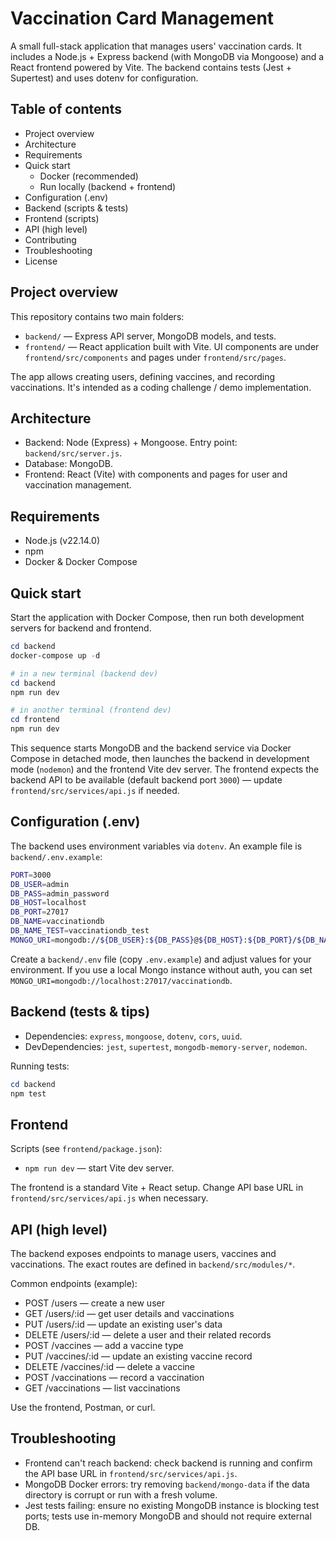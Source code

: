 # Vaccination Card Management

A small full-stack application that manages users' vaccination cards. It includes a Node.js + Express backend (with MongoDB via Mongoose) and a React frontend powered by Vite. The backend contains tests (Jest + Supertest) and uses dotenv for configuration.

## Table of contents

- Project overview
- Architecture
- Requirements
- Quick start
  - Docker (recommended)
  - Run locally (backend + frontend)
- Configuration (.env)
- Backend (scripts & tests)
- Frontend (scripts)
- API (high level)
- Contributing
- Troubleshooting
- License

## Project overview

This repository contains two main folders:

- `backend/` — Express API server, MongoDB models, and tests.
- `frontend/` — React application built with Vite. UI components are under `frontend/src/components` and pages under `frontend/src/pages`.

The app allows creating users, defining vaccines, and recording vaccinations. It's intended as a coding challenge / demo implementation.

## Architecture

- Backend: Node (Express) + Mongoose. Entry point: `backend/src/server.js`.
- Database: MongoDB.
- Frontend: React (Vite) with components and pages for user and vaccination management.

## Requirements

- Node.js (v22.14.0)
- npm
- Docker & Docker Compose

## Quick start

Start the application with Docker Compose, then run both development servers for backend and frontend.

```powershell
cd backend
docker-compose up -d

# in a new terminal (backend dev)
cd backend
npm run dev

# in another terminal (frontend dev)
cd frontend
npm run dev
```

This sequence starts MongoDB and the backend service via Docker Compose in detached mode, then launches the backend in development mode (`nodemon`) and the frontend Vite dev server. The frontend expects the backend API to be available (default backend port `3000`) — update `frontend/src/services/api.js` if needed.

## Configuration (.env)

The backend uses environment variables via `dotenv`. An example file is `backend/.env.example`:

```bash
PORT=3000
DB_USER=admin
DB_PASS=admin_password
DB_HOST=localhost
DB_PORT=27017
DB_NAME=vaccinationdb
DB_NAME_TEST=vaccinationdb_test
MONGO_URI=mongodb://${DB_USER}:${DB_PASS}@${DB_HOST}:${DB_PORT}/${DB_NAME}?authSource=admin
```

Create a `backend/.env` file (copy `.env.example`) and adjust values for your environment. If you use a local Mongo instance without auth, you can set `MONGO_URI=mongodb://localhost:27017/vaccinationdb`.

## Backend (tests & tips)

- Dependencies: `express`, `mongoose`, `dotenv`, `cors`, `uuid`.
- DevDependencies: `jest`, `supertest`, `mongodb-memory-server`, `nodemon`.

Running tests:

```powershell
cd backend
npm test
```

## Frontend

Scripts (see `frontend/package.json`):

- `npm run dev` — start Vite dev server.

The frontend is a standard Vite + React setup. Change API base URL in `frontend/src/services/api.js` when necessary.

## API (high level)

The backend exposes endpoints to manage users, vaccines and vaccinations. The exact routes are defined in `backend/src/modules/*`.

Common endpoints (example):

- POST /users — create a new user
- GET /users/:id — get user details and vaccinations
- PUT /users/:id — update an existing user's data
- DELETE /users/:id — delete a user and their related records
- POST /vaccines — add a vaccine type
- PUT /vaccines/:id — update an existing vaccine record
- DELETE /vaccines/:id — delete a vaccine
- POST /vaccinations — record a vaccination
- GET /vaccinations — list vaccinations

Use the frontend, Postman, or curl.

## Troubleshooting

- Frontend can't reach backend: check backend is running and confirm the API base URL in `frontend/src/services/api.js`.
- MongoDB Docker errors: try removing `backend/mongo-data` if the data directory is corrupt or run with a fresh volume.
- Jest tests failing: ensure no existing MongoDB instance is blocking test ports; tests use in-memory MongoDB and should not require external DB.
